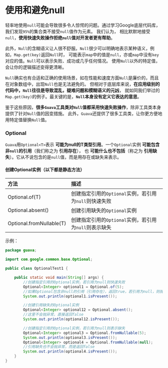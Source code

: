 使用和避免null
==============================================================
轻率地使用`null`可能会导致很多令人惊愕的问题。通过学习Google底层代码库，我们发现`95%`的集合类不接受`null`值作为元素。
我们认为， 相比默默地接受`null`，**使用快速失败操作拒绝`null`值对开发者更有帮助**。

此外，`Null`的含糊语义让人很不舒服。`Null`很少可以明确地表示某种语义，例如，`Map.get(key)`返回`Null`时，
可能表示`map`中的值是`null`，亦或`map`中没有`key`对应的值。`Null`可以表示失败、成功或几乎任何情况。
使用`Null`以外的特定值，会让你的逻辑描述变得更清晰。

`Null`确实也有合适和正确的使用场景，如在性能和速度方面`Null`是廉价的，而且在对象数组中，出现`Null`也是无法避免的。
但相对于底层库来说，**在应用级别的代码中，`Null`往往是导致混乱，疑难问题和模糊语义的元凶**，
就如同我们举过的`Map.get(key)`的例子。最关键的是，**`Null`本身没有定义它表达的意思**。

鉴于这些原因，**很多`Guava`工具类对`Null`值都采用快速失败操作**，除非工具类本身提供了针对`Null`值的因变措施。
此外，`Guava`还提供了很多工具类，让你更方便地用特定值替换`Null`值。

### Optional
`Guava`用`Optional<T>`表示 **可能为null的T类型引用**。一个`Optional`实例 **可能包含非`null`的引用**（我们称之为 **引用存在**），
也 **可能什么也不包括**（称之为 **引用缺失**）。它从不说包含的是`null`值，而是用存在或缺失来表示。

#### 创建Optional实例（以下都是静态方法）
| 方法 | 描述 |
| :--- | :--- |
| Optional.of(T) | 创建指定引用的`Optional`实例，若引用为`null`则快速失败 |
| Optional.absent() | 创建引用缺失的`Optional`实例 |
| Optional.fromNullable(T) | 创建指定引用的`Optional`实例，若引用为`null`则表示缺失 |

示例：
```java
package guava;

import com.google.common.base.Optional;

public class OptionalTest1 {

    public static void main(String[] args) {
        //创建指定引用的Optional实例，若引用为null则快速失败
        Optional<Integer> optional1 = Optional.of(5);
        //如果Optional包含非null的引用（引用存在），返回true，若引用为null，则抛异常
        System.out.println(optional1.isPresent());

        //创建引用缺失的Optional实例
        Optional<Integer> optional12 = Optional.absent();
        //这里不会抛异常，直接返回false
        System.out.println(optional12.isPresent());

        //创建指定引用的Optional实例，若引用为null则表示缺失
        Optional<Integer> optional3 = Optional.fromNullable(5);
        System.out.println(optional3.isPresent());
        Optional<Integer> optional4 = Optional.fromNullable(null);
        //引用缺失也不会抛异常，而是返回false
        System.out.println(optional4.isPresent());
    }
}
```
